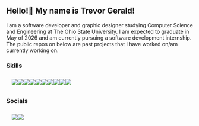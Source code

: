 ## Hello!👋 My name is Trevor Gerald!

<p>I am a software developer and graphic designer studying Computer Science and Engineering at The Ohio State University. I am expected to graduate in May of 2026 and am currently pursuing a software development internship. The public repos on below are past projects that I have worked on/am currently working on.</p>

### Skills
<div style="display:flex;flex-direction:row;padding:10px 15px;">
  <img src="https://img.shields.io/badge/JavaScript-yellow?style=for-the-badge&logo=javascript">
  <img src="https://img.shields.io/badge/c-blue?style=for-the-badge&logo=c">
  <img src="https://img.shields.io/badge/C++-9cf?style=for-the-badge&logo=cplusplus">
  <img src="https://img.shields.io/badge/React-blue?style=for-the-badge&logo=react">
  <img src="https://img.shields.io/badge/html5-orange?style=for-the-badge&logo=html5">
  <img src="https://img.shields.io/badge/css3-blueviolet?style=for-the-badge&logo=css3">
  <img src="https://img.shields.io/badge/dart-blue?style=for-the-badge&logo=dart">
  <img src="https://img.shields.io/badge/flutter-9cf?style=for-the-badge&logo=flutter">
  <img src="https://img.shields.io/badge/python-yellow?style=for-the-badge&logo=python">
  <img src="https://img.shields.io/badge/django-yellowgreen?style=for-the-badge&logo=django">
</div>

### Socials
<div style="display:flex;flex-direction:row;padding:10px 15px;">
  <a href="https://www.google.com"><img src="https://img.shields.io/badge/portfolio-9cf?style=for-the-badge&logo=aseprite"/></a>
   <a href="https://www.linkedin.com/in/trevorgerald/"><img src="https://img.shields.io/badge/LinkedIn-blue?style=for-the-badge&logo=linkedin"/></a>
</div>


